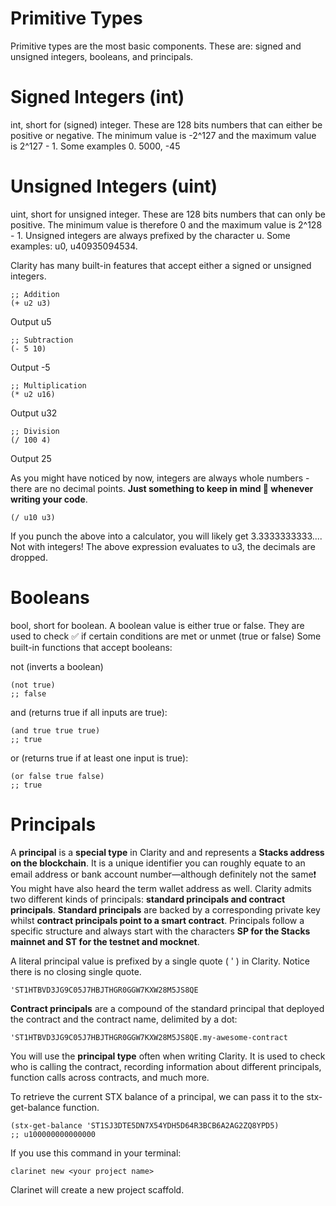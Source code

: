 # Primitive Types

Primitive types are the most basic components. These are: signed and unsigned integers, booleans, and principals.

# Signed Integers (int)

int, short for (signed) integer. These are 128 bits numbers that can either be positive or negative. The minimum value is -2^127 and the maximum value is 2^127 - 1. Some examples 0. 5000, -45

# Unsigned Integers (uint)

uint, short for unsigned integer. These are 128 bits numbers that can only be positive. The minimum value is therefore 0 and the maximum value is 2^128 - 1. Unsigned integers are always prefixed by the character u. Some examples: u0, u40935094534.

Clarity has many built-in features that accept either a signed or unsigned integers.

```
;; Addition
(+ u2 u3)
```
Output u5
```
;; Subtraction
(- 5 10)
```
Output -5
```
;; Multiplication
(* u2 u16)
```
Output u32
```
;; Division
(/ 100 4)
```
Output 25

As you might have noticed by now, integers are always whole numbers - there are no decimal points. **Just something to keep in mind 🧠 whenever writing your code**.

```
(/ u10 u3)
```

If you punch the above into a calculator, you will likely get 3.3333333333.... Not with integers! The above expression evaluates to u3, the decimals are dropped.


# Booleans

bool, short for boolean. A boolean value is either true or false. They are used to check ✅ if certain conditions are met or unmet (true or false) Some built-in functions that accept booleans:

not (inverts a boolean)

```
(not true)
;; false
```

and (returns true if all inputs are true):

```
(and true true true)
;; true
```

or (returns true if at least one input is true):

```
(or false true false)
;; true
```

# Principals

A **principal** is a **special type** in Clarity and and represents a **Stacks address on the blockchain**. It is a unique identifier you can roughly equate to an email address or bank account number—although definitely not the same❗️ You might have also heard the term wallet address as well. Clarity admits two different kinds of principals: **standard principals and contract principals**. **Standard principals** are backed by a corresponding private key whilst **contract principals point to a smart contract**. Principals follow a specific structure and always start with the characters **SP for the Stacks mainnet and ST for the testnet and mocknet**.

A literal principal value is prefixed by a single quote ( ' ) in Clarity. Notice there is no closing single quote.

```
'ST1HTBVD3JG9C05J7HBJTHGR0GGW7KXW28M5JS8QE
```

**Contract principals** are a compound of the standard principal that deployed the contract and the contract name, delimited by a dot:

```
'ST1HTBVD3JG9C05J7HBJTHGR0GGW7KXW28M5JS8QE.my-awesome-contract
```

You will use the **principal type** often when writing Clarity. It is used to check who is calling the contract, recording information about different principals, function calls across contracts, and much more.

To retrieve the current STX balance of a principal, we can pass it to the stx-get-balance function.

```
(stx-get-balance 'ST1SJ3DTE5DN7X54YDH5D64R3BCB6A2AG2ZQ8YPD5)
;; u100000000000000
```

If you use this command in your terminal:

```
clarinet new <your project name>
```

Clarinet will create a new project scaffold.